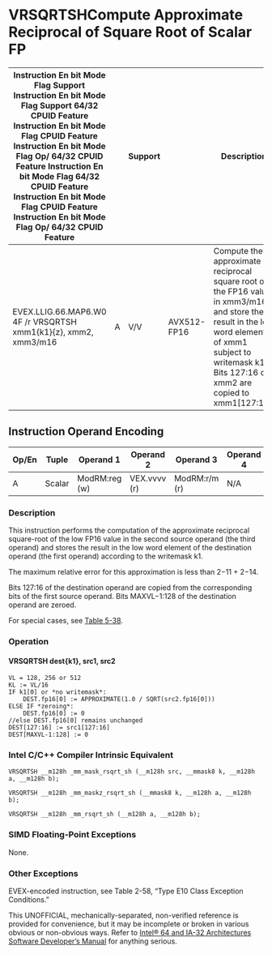 # VRSQRTSH**Compute Approximate Reciprocal of Square Root of Scalar FP**

| Instruction En bit Mode Flag Support Instruction En bit Mode Flag Support 64/32 CPUID Feature Instruction En bit Mode Flag CPUID Feature Instruction En bit Mode Flag Op/ 64/32 CPUID Feature Instruction En bit Mode Flag 64/32 CPUID Feature Instruction En bit Mode Flag CPUID Feature Instruction En bit Mode Flag Op/ 64/32 CPUID Feature |     | Support |             | Description                                                                                                                                                                                                |
| ---------------------------------------------------------------------------------------------------------------------------------------------------------------------------------------------------------------------------------------------------------------------------------------------------------------------------------------------- | --- | ------- | ----------- | ---------------------------------------------------------------------------------------------------------------------------------------------------------------------------------------------------------- |
| EVEX.LLIG.66.MAP6.W0 4F /r VRSQRTSH xmm1{k1}{z}, xmm2, xmm3/m16                                                                                                                                                                                                                                                                                | A   | V/V     | AVX512-FP16 | Compute the approximate reciprocal square root of the FP16 value in xmm3/m16 and store the result in the low word element of xmm1 subject to writemask k1. Bits 127:16 of xmm2 are copied to xmm1[127:16]. |

## Instruction Operand Encoding

| Op/En | Tuple  | Operand 1     | Operand 2    | Operand 3     | Operand 4 |
| ----- | ------ | ------------- | ------------ | ------------- | --------- |
| A     | Scalar | ModRM:reg (w) | VEX.vvvv (r) | ModRM:r/m (r) | N/A       |

### Description

This instruction performs the computation of the approximate reciprocal square-root of the low FP16 value in the second source operand (the third operand) and stores the result in the low word element of the destination operand (the first operand) according to the writemask k1.

The maximum relative error for this approximation is less than 2−11 + 2−14.

Bits 127:16 of the destination operand are copied from the corresponding bits of the first source operand. Bits MAXVL−1:128 of the destination operand are zeroed.

For special cases, see [Table 5-38](/x86/vrsqrtph#tbl-5-38).

### Operation

#### VRSQRTSH dest{k1}, src1, src2

```
VL = 128, 256 or 512
KL := VL/16
IF k1[0] or *no writemask*:
    DEST.fp16[0] := APPROXIMATE(1.0 / SQRT(src2.fp16[0]))
ELSE IF *zeroing*:
    DEST.fp16[0] := 0
//else DEST.fp16[0] remains unchanged
DEST[127:16] := src1[127:16]
DEST[MAXVL-1:128] := 0

```

### Intel C/C++ Compiler Intrinsic Equivalent

```
VRSQRTSH __m128h _mm_mask_rsqrt_sh (__m128h src, __mmask8 k, __m128h a, __m128h b);

```

```
VRSQRTSH __m128h _mm_maskz_rsqrt_sh (__mmask8 k, __m128h a, __m128h b);

```

```
VRSQRTSH __m128h _mm_rsqrt_sh (__m128h a, __m128h b);

```

### SIMD Floating-Point Exceptions

None.

### Other Exceptions

EVEX-encoded instruction, see Table 2-58, “Type E10 Class Exception Conditions.”

This UNOFFICIAL, mechanically-separated, non-verified reference is provided for convenience, but it may be
incomplete or broken in various obvious or non-obvious
ways. Refer to [Intel® 64 and IA-32 Architectures Software Developer’s Manual](https://software.intel.com/en-us/download/intel-64-and-ia-32-architectures-sdm-combined-volumes-1-2a-2b-2c-2d-3a-3b-3c-3d-and-4) for anything serious.
